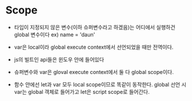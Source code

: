 # Scope
- 타입이 지정되지 않은 변수(이하 슈퍼변수라고 하겠음)는 어디에서 실행하건 global 변수이다 ex) name = 'daun'

- var은 local이라  global execute context에서 선언되었을 때만 전역이다.

- js의 빌트인 api들은 윈도우 안에 들어있다

- 슈퍼변수와 var은 gloval execute context에서 둘 다 global scope이다.

- 함수 안에선 let과 var 모두 local scope이므로 똑같이 동작한다. global 선언 시 var는 global 객체로 들어가고 let은 script scope로 들어간다.
